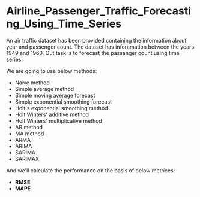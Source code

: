 # Airline_Passenger_Traffic_Forecasting_Using_Time_Series

An air traffic dataset has been provided containing the information about year and passenger count. The dataset has inforamation between the years 1949 and 1960. Out task is to forecast the passanger count using time series.

We are going to use below methods:

- Naive method
- Simple average method
- Simple moving average forecast
- Simple exponential smoothing forecast
- Holt's exponential smoothing method
- Holt Winters' additive method
- Holt Winters' multiplicative method
- AR method
- MA method
- ARMA 
- ARIMA
- SARIMA
- SARIMAX

And we'll calculate the performance on the basis of below metrices:
- **RMSE**
- **MAPE**
